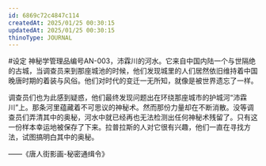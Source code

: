 ```yaml
---
id: 6869c72c4847c114
createdAt: 2025/01/25 00:30:15
updatedAt: 2025/01/25 00:30:15
thinoType: JOURNAL
---
```

#设定 神秘学管理品编号AN-003，沛霖川的河水。它来自中国内陆一个与世隔绝的古城，当调查员来到那座城池的时候，他们发现城里的人们居然依旧维持着中国晚唐时期的着装与风俗。他们对时代的变迁一无所知，就像是被世界遗忘了一样。

调查员们也为此感到疑惑，他们最终发现问题出在环绕那座城市的护城河“沛霖川”上。那条河里蕴藏着不可思议的神秘术。然而那份力量却在不断消散。没等调查员们弄清其中的奥秘，河水中就已经再也无法检测出任何神秘术残留了。只有这一份样本幸运地被保存了下来。拉普拉斯的人对它很有兴趣，他们一直在寻找方法，试图搞明白其中的奥秘。

——《唐人街影画-秘密通缉令》